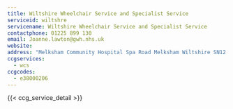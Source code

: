 ```yaml
---
title: Wiltshire Wheelchair Service and Specialist Service
serviceid: wiltshre
servicename: Wiltshire Wheelchair Service and Specialist Service
contactphone: 01225 899 130
email: Joanne.lawton@gwh.nhs.uk
website: 
address: "Melksham Community Hospital Spa Road Melksham Wiltshire SN12 7NA"
ccgservices:
  - wcs
ccgcodes:
  - e38000206
---
```


{{< ccg_service_detail >}}
